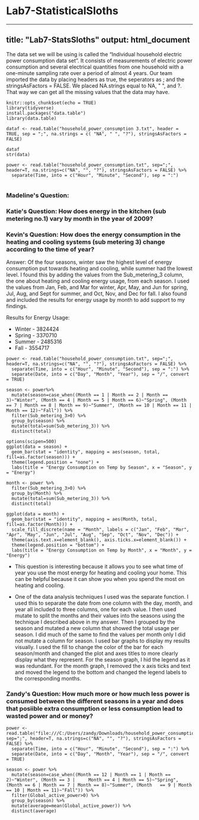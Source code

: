 # Lab7-StatisticalSloths
---
title: "Lab7-StatsSloths"
output: html_document
---

The data set we will be using is called the “Individual household electric power consumption data set”. It consists of measurements of electric power consumption and several electrical quantities from one household with a one-minute sampling rate over a period of almost 4 years. Our team imported the data by placing headers as true, the seperators as ; and the stringsAsFactors = FALSE. We placed NA.strings equal to NA, " ", and ?. That way we can get all the missing values that the data may have. 

```{r setup, include=FALSE}
knitr::opts_chunk$set(echo = TRUE)
library(tidyverse)
install.packages("data.table")
library(data.table)
```

```{r}
dataf <- read.table("household_power_consumption 3.txt", header = TRUE, sep = ";", na.strings = c( "NA", " ", "?"), stringsAsFactors = FALSE)

dataf
str(data)

power <- read.table("household_power_consumption.txt", sep=";", header=T, na.strings=c("NA", "", "?"), stringsAsFactors = FALSE) %>%
  separate(Time, into = c("Hour", "Minute", "Second"), sep = ":")


```
### Madeline's Question:
### Katie's Question: How does energy in the kitchen (sub metering no.1) vary by month in the year of 2009?
### Kevin's Question: How does the energy consumption in the heating and cooling systems (sub metering 3) change according to the time of year?
Answer: Of the four seasons, winter saw the highest level of energy consumption put towards heating and cooling, while summer had the lowest level. I found this by adding the values from the Sub_metering_3 column, the one about heating and cooling energy usage, from each season. I used the values from Jan, Feb, and Mar for winter, Apr, May, and Jun for spring, Jul, Aug, and Sept for summer, and Oct, Nov, and Dec for fall. I also found and included the results for energy usage by month to add support to my findings.

Results for Energy Usage: 
* Winter - 3824424
* Spring - 3370710
* Summer - 2485316
* Fall - 3554717

```{r}
power <- read.table("household_power_consumption.txt", sep=";", header=T, na.strings=c("NA", "", "?"), stringsAsFactors = FALSE) %>%
  separate(Time, into = c("Hour", "Minute", "Second"), sep = ":") %>%
  separate(Date, into = c("Day", "Month", "Year"), sep = "/", convert = TRUE)
  
season <- power%>%
  mutate(season=case_when((Month == 1 | Month == 2 | Month == 3)~"Winter", (Month == 4 | Month == 5 | Month == 6)~"Spring", (Month == 7 | Month == 8 | Month == 9)~"Summer", (Month == 10 | Month == 11 | Month == 12)~"Fall")) %>%
  filter(Sub_metering_3>0) %>%
  group_by(season) %>%
  mutate(total=sum(Sub_metering_3)) %>%
  distinct(total)

options(scipen=500)
ggplot(data = season) + 
  geom_bar(stat = "identity", mapping = aes(season, total, fill=as.factor(season))) +
  theme(legend.position = "none") +
  labs(title = "Energy Consumption on Temp by Season", x = "Season", y = "Energy")

month <- power %>%
  filter(Sub_metering_3>0) %>%
  group_by(Month) %>%
  mutate(total=sum(Sub_metering_3)) %>%
  distinct(total)

ggplot(data = month) + 
  geom_bar(stat = "identity", mapping = aes(Month, total, fill=as.factor(Month))) + 
  scale_fill_discrete(name = "Month", labels = c("Jan", "Feb", "Mar", "Apr", "May", "Jun", "Jul", "Aug", "Sep", "Oct", "Nov", "Dec")) + 
  theme(axis.text.x=element_blank(), axis.ticks.x=element_blank()) + 
  theme(legend.position = "bottom") +
  labs(title = "Energy Consumption on Temp by Month", x = "Month", y = "Energy")
```
* This question is interesting because it allows you to see what time of year you use the most energy for heating and cooling your home. This can be helpful because it can show you when you spend the most on heating and cooling.

* One of the data analysis techniques I used was the separate function. I used this to separate the date from one column with the day, month, and year all included to three columns, one for each value. I then used mutate to split the months and their values into the seasons using the technique I described above in my answer. Then I grouped by the season and mutated a new column that showed the total usage per season. I did much of the same to find the values per month only I did not mutate a column for season. I used bar graphs to display my results visually. I used the fill to change the color of the bar for each season/month and changed the plot and axes titles to more clearly display what they represent. For the season graph, I hid the legend as it was redundant. For the month graph, I removed the x axis ticks and text and moved the legend to the bottom and changed the legend labels to the corresponding months.

### Zandy's Question: How much more or how much less power is consumed between the different seasons in a year and does that posiible extra consumption or less consumption lead to wasted power and or money?
```{r}
power <- read.table("file:///C:/Users/zandy/Downloads/household_power_consumption/household_power_consumption.txt", sep=";", header=T, na.strings=c("NA", "", "?"), stringsAsFactors = FALSE) %>%
  separate(Time, into = c("Hour", "Minute", "Second"), sep = ":") %>%
  separate(Date, into = c("Day", "Month", "Year"), sep = "/", convert = TRUE)
  
season <- power %>%
  mutate(season=case_when((Month == 12 | Month == 1 | Month == 2)~"Winter", (Month == 3 |     Month == 4 | Month == 5)~"Spring", (Month == 6 | Month == 7 | Month == 8)~"Summer", (Month   == 9 | Month == 10 | Month == 11)~"Fall")) %>%
  filter(Global_active_power>0) %>%
  group_by(season) %>%
  mutate(average=mean(Global_active_power)) %>%
  distinct(average)
  ```
